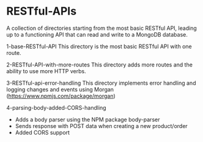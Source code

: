 # RESTful-APIs
A collection of directories starting from the most basic RESTful API, leading up to a functioning API that can read and write to a MongoDB database.

1-base-RESTful-API
This directory is the most basic RESTful API with one route.

2-RESTful-API-with-more-routes
This directory adds more routes and the ability to use more HTTP verbs.

3-RESTful-api-error-handling
This directory implements error handling and logging changes and events using Morgan (https://www.npmjs.com/package/morgan)

4-parsing-body-added-CORS-handling
- Adds a body parser using the NPM package body-parser
- Sends response with POST data when creating a new product/order
- Added CORS support
